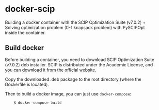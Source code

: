 # docker-scip

Building a docker container with the SCIP Optimization Suite (v7.0.2) + Solving optimization
problem (0-1 knapsack problem) with PySCIPOpt inside the container.

## Build docker

Before building a container, you need to download SCIP Optimization Suite (v7.0.2) deb installer.
SCIP is distributed under the Academic License, and you can download it from the [official website](https://www.scipopt.org/index.php#download).

Copy the downloaded .deb package to the root directory (where the Dockerfile is located).

Then to build a docker image, you can just use `docker-compose`:

```shell
    $ docker-compose build
```
